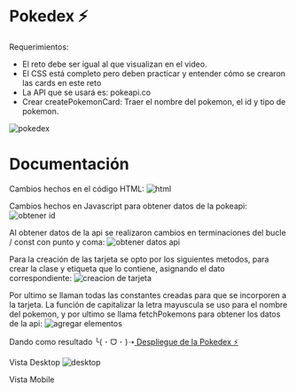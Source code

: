 # Pokedex ⚡

Requerimientos:
- El reto debe ser igual al que visualizan en el video.
- El CSS está completo pero deben practicar y entender cómo se crearon las cards en este reto
- La API que se usará es: pokeapi.co
- Crear createPokemonCard: Traer el nombre del pokemon, el id y tipo de pokemon.

![pokedex](https://github.com/karolgalindo02/pokedex/assets/122057880/da398a32-67c5-4e78-8ca4-5170d4bf5541)

# Documentación

Cambios hechos en el código HTML:
![html](https://github.com/karolgalindo02/pokedex/assets/122057880/9409db84-4019-4225-9dee-4643ffa6b3fa)

Cambios hechos en Javascript para obtener datos de la pokeapi:
![obtener id](https://github.com/karolgalindo02/pokedex/assets/122057880/fe5928b0-b1d1-4f08-8b1c-a3be264117e5)

Al obtener datos de la api se realizaron cambios en terminaciones del bucle / const con punto y coma: 
![obtener datos api](https://github.com/karolgalindo02/pokedex/assets/122057880/4313d494-0ad9-4fff-9982-ef1772960c8a)

Para la creación de las tarjeta se opto por los siguientes metodos, para crear la clase y etiqueta que lo contiene, asignando el dato correspondiente:
![creacion de tarjeta](https://github.com/karolgalindo02/pokedex/assets/122057880/05dfcb91-cc3c-4c80-9254-64cb09bacd1f)

Por ultimo se llaman todas las constantes creadas para que se incorporen a la tarjeta. La función de capitalizar la letra mayuscula se uso para el nombre del pokemon, y por ultimo se llama fetchPokemons para obtener los datos de la api:
![agregar elementos](https://github.com/karolgalindo02/pokedex/assets/122057880/d58005a4-1fba-4d15-b58f-08b6c57f234f)

Dando como resultado
╰⁠(⁠ ⁠･⁠ ⁠ᗜ⁠ ⁠･⁠ ⁠)⁠➝<a href="https://xpokedex-api.netlify.app/"> Despliegue de la Pokedex ⚡</a>

Vista Desktop
![desktop](https://github.com/karolgalindo02/pokedex/assets/122057880/a66bc1a3-3d47-45ad-8c4a-e9cd7c6a18e2)

Vista Mobile




